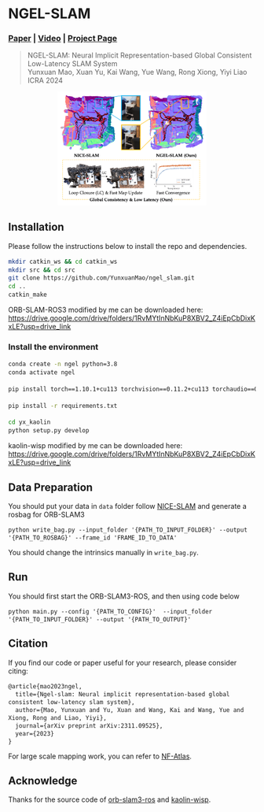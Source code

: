 # NGEL-SLAM

### [Paper](https://arxiv.org/pdf/2311.09525.pdf) | [Video](https://www.bilibili.com/video/BV1W94y1G7gb/?share_source=copy_web&vd_source=e960221a1c45f15df36f53b3dce89e1c) | [Project Page]()

> NGEL-SLAM: Neural Implicit Representation-based Global Consistent Low-Latency SLAM System <br />
> Yunxuan Mao, Xuan Yu, Kai Wang, Yue Wang, Rong Xiong, Yiyi Liao<br />
> ICRA 2024

<p align="center">
  <a href="">
    <img src="./media/teaser.png" alt="Logo" width="60%">
  </a>
</p>


## Installation

Please follow the instructions below to install the repo and dependencies.

```bash
mkdir catkin_ws && cd catkin_ws
mkdir src && cd src
git clone https://github.com/YunxuanMao/ngel_slam.git
cd ..
catkin_make
```
<!-- See [orb-slam3-ros](https://github.com/thien94/orb_slam3_ros) for more detail. -->
ORB-SLAM-ROS3 modified by me can be downloaded here: https://drive.google.com/drive/folders/1RvMYtInNbKuP8XBV2_Z4iEpCbDixKxLE?usp=drive_link

### Install the environment

```bash
conda create -n ngel python=3.8
conda activate ngel

pip install torch==1.10.1+cu113 torchvision==0.11.2+cu113 torchaudio==0.10.1 -f https://download.pytorch.org/whl/cu113/torch_stable.html

pip install -r requirements.txt

cd yx_kaolin
python setup.py develop
```

<!-- What's more, [kaolin-wisp](https://kaolin-wisp.readthedocs.io/en/latest/pages/install.html) should be installed. -->
kaolin-wisp modified by me can be downloaded here: https://drive.google.com/drive/folders/1RvMYtInNbKuP8XBV2_Z4iEpCbDixKxLE?usp=drive_link


## Data Preparation

You should put your data in `data` folder follow [NICE-SLAM](https://github.com/cvg/nice-slam) and generate a rosbag for ORB-SLAM3

```
python write_bag.py --input_folder '{PATH_TO_INPUT_FOLDER}' --output '{PATH_TO_ROSBAG}' --frame_id 'FRAME_ID_TO_DATA'
```
You should change the intrinsics manually in `write_bag.py`.

## Run

You should first start the ORB-SLAM3-ROS, and then using code below

```
python main.py --config '{PATH_TO_CONFIG}'  --input_folder '{PATH_TO_INPUT_FOLDER}' --output '{PATH_TO_OUTPUT}' 
```



## Citation

If you find our code or paper useful for your research, please consider citing:

```
@article{mao2023ngel,
  title={Ngel-slam: Neural implicit representation-based global consistent low-latency slam system},
  author={Mao, Yunxuan and Yu, Xuan and Wang, Kai and Wang, Yue and Xiong, Rong and Liao, Yiyi},
  journal={arXiv preprint arXiv:2311.09525},
  year={2023}
}
```

For large scale mapping work, you can refer to [NF-Atlas](https://github.com/yuxuan1206/NF-Atlas).

## Acknowledge
Thanks for the source code of [orb-slam3-ros](https://github.com/thien94/orb_slam3_ros) and [kaolin-wisp](https://kaolin-wisp.readthedocs.io/en/latest/pages/install.html).
